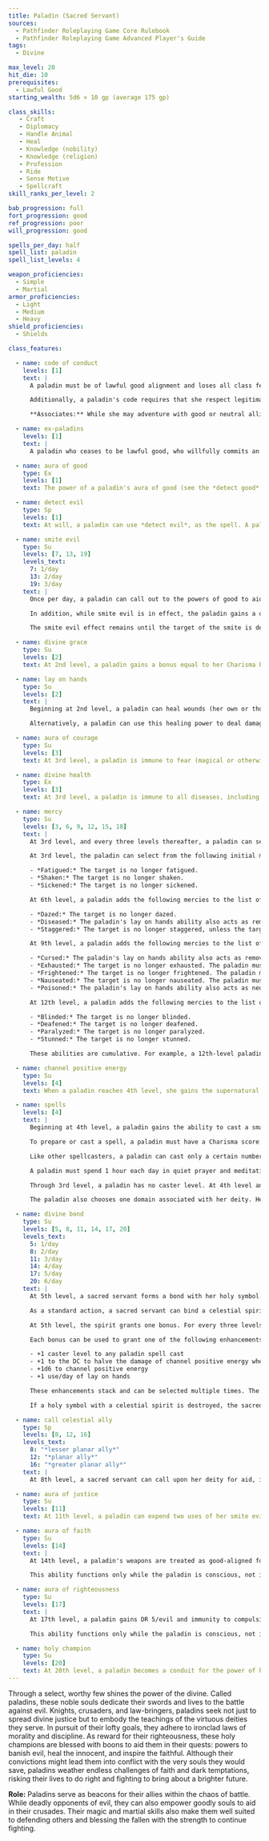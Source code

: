 ```yaml
---
title: Paladin (Sacred Servant)
sources:
  - Pathfinder Roleplaying Game Core Rulebook
  - Pathfinder Roleplaying Game Advanced Player's Guide
tags:
  - Divine

max_level: 20
hit_die: 10
prerequisites:
  - Lawful Good
starting_wealth: 5d6 × 10 gp (average 175 gp)

class_skills:
   - Craft
   - Diplomacy
   - Handle Animal
   - Heal
   - Knowledge (nobility)
   - Knowledge (religion)
   - Profession
   - Ride
   - Sense Motive
   - Spellcraft
skill_ranks_per_level: 2

bab_progression: full
fort_progression: good
ref_progression: poor
will_progression: good

spells_per_day: half
spell_list: paladin
spell_list_levels: 4

weapon_proficiencies:
  - Simple
  - Martial
armor_proficiencies:
  - Light
  - Medium
  - Heavy
shield_proficiencies:
  - Shields

class_features:

  - name: code of conduct
    levels: [1]
    text: |
      A paladin must be of lawful good alignment and loses all class features except proficiencies if she ever willingly commits an evil act.

      Additionally, a paladin's code requires that she respect legitimate authority, act with honor (not lying, not cheating, not using poison, and so forth), help those in need (provided they do not use the help for evil or chaotic ends), and punish those who harm or threaten innocents.

      **Associates:** While she may adventure with good or neutral allies, a paladin avoids working with evil characters or with anyone who consistently offends her moral code. Under exceptional circumstances, a paladin can ally with evil associates, but only to defeat what she believes to be a greater evil. A paladin should seek an atonement spell periodically during such an unusual alliance, and should end the alliance immediately should she feel it is doing more harm than good. A paladin may accept only henchmen, followers, or cohorts who are lawful good.

  - name: ex-paladins
    levels: [1]
    text: |
      A paladin who ceases to be lawful good, who willfully commits an evil act, or who violates the code of conduct loses all paladin spells and class features (except weapon, armor, and shield proficiencies). She may not progress any further in levels as a paladin. She regains her abilities and advancement potential if she atones for her violations (see *atonement*), as appropriate.

  - name: aura of good
    type: Ex
    levels: [1]
    text: The power of a paladin's aura of good (see the *detect good* spell) is equal to her paladin level.

  - name: detect evil
    type: Sp
    levels: [1]
    text: At will, a paladin can use *detect evil*, as the spell. A paladin can, as a move action, concentrate on a single item or individual within 60 feet and determine if it is evil, learning the strength of its aura as if having studied it for 3 rounds. While focusing on one individual or object, the paladin does not detect evil in any other object or individual within range.

  - name: smite evil
    type: Su
    levels: [7, 13, 19]
    levels_text:
      7: 1/day
      13: 2/day
      19: 3/day
    text: |
      Once per day, a paladin can call out to the powers of good to aid her in her struggle against evil. As a swift action, the paladin chooses one target within sight to smite. If this target is evil, the paladin adds her Cha bonus (if any) to her attack rolls and adds her paladin level to all damage rolls made against the target of her smite. If the target of smite evil is an outsider with the evil subtype, an evil-aligned dragon, or an undead creature, the bonus to damage on the first successful attack increases to 2 points of damage per level the paladin possesses. Regardless of the target, smite evil attacks automatically bypass any DR the creature might possess.

      In addition, while smite evil is in effect, the paladin gains a deflection bonus equal to her Charisma modifier (if any) to her AC against attacks made by the target of the smite. If the paladin targets a creature that is not evil, the smite is wasted with no effect.

      The smite evil effect remains until the target of the smite is dead or the next time the paladin rests and regains her uses of this ability. At 7th level, and at every three levels thereafter, the paladin may smite evil one additional time per day, to a maximum of six times per day at 19th level.

  - name: divine grace
    type: Su
    levels: [2]
    text: At 2nd level, a paladin gains a bonus equal to her Charisma bonus (if any) on all saving throws.

  - name: lay on hands
    type: Su
    levels: [2]
    text: |
      Beginning at 2nd level, a paladin can heal wounds (her own or those of others) by touch. Each day she can use this ability a number of times equal to 1/2 her paladin level plus her Charisma modifier. With one use of this ability, a paladin can heal 1d6 hit points of damage for every two paladin levels she possesses. Using this ability is a standard action, unless the paladin targets herself, in which case it is a swift action. Despite the name of this ability, a paladin only needs one free hand to use this ability.

      Alternatively, a paladin can use this healing power to deal damage to undead creatures, dealing 1d6 points of damage for every two levels the paladin possesses. Using lay on hands in this way requires a successful melee touch attack and doesn't provoke an attack of opportunity. Undead do not receive a saving throw against this damage.

  - name: aura of courage
    type: Su
    levels: [3]
    text: At 3rd level, a paladin is immune to fear (magical or otherwise). Each ally within 10 feet of her gains a +4 morale bonus on saving throws against fear effects. This ability functions only while the paladin is conscious, not if she is unconscious or dead.

  - name: divine health
    type: Ex
    levels: [3]
    text: At 3rd level, a paladin is immune to all diseases, including supernatural and magical diseases, including mummy rot.

  - name: mercy
    type: Su
    levels: [3, 6, 9, 12, 15, 18]
    text: |
      At 3rd level, and every three levels thereafter, a paladin can select one mercy. Each mercy adds an effect to the paladin's lay on hands ability. Whenever the paladin uses lay on hands to heal damage to one target, the target also receives the additional effects from all of the mercies possessed by the paladin. A mercy can remove a condition caused by a curse, disease, or poison without curing the affliction. Such conditions return after 1 hour unless the mercy actually removes the affliction that causes the condition.

      At 3rd level, the paladin can select from the following initial mercies.

      - *Fatigued:* The target is no longer fatigued.
      - *Shaken:* The target is no longer shaken.
      - *Sickened:* The target is no longer sickened.

      At 6th level, a paladin adds the following mercies to the list of those that can be selected.

      - *Dazed:* The target is no longer dazed.
      - *Diseased:* The paladin's lay on hands ability also acts as remove disease, using the paladin's level as the caster level.
      - *Staggered:* The target is no longer staggered, unless the target is at exactly 0 hit points.

      At 9th level, a paladin adds the following mercies to the list of those that can be selected.

      - *Cursed:* The paladin's lay on hands ability also acts as remove curse, using the paladin's level as the caster level.
      - *Exhausted:* The target is no longer exhausted. The paladin must have the fatigue mercy before selecting this mercy.
      - *Frightened:* The target is no longer frightened. The paladin must have the shaken mercy before selecting this mercy.
      - *Nauseated:* The target is no longer nauseated. The paladin must have the sickened mercy before selecting this mercy.
      - *Poisoned:* The paladin's lay on hands ability also acts as neutralize poison, using the paladin's level as the caster level.

      At 12th level, a paladin adds the following mercies to the list of those that can be selected.

      - *Blinded:* The target is no longer blinded.
      - *Deafened:* The target is no longer deafened.
      - *Paralyzed:* The target is no longer paralyzed.
      - *Stunned:* The target is no longer stunned.

      These abilities are cumulative. For example, a 12th-level paladin's lay on hands ability heals 6d6 points of damage and might also cure Fatigued and Exhausted conditions as well as removing diseases and neutralizing poisons. Once a condition or spell effect is chosen, it can't be changed.

  - name: channel positive energy
    type: Su
    levels: [4]
    text: When a paladin reaches 4th level, she gains the supernatural ability to channel positive energy like a cleric. Using this ability consumes two uses of her lay on hands ability. A paladin uses her level as her effective cleric level when channeling positive energy. This is a Charisma-based ability.

  - name: spells
    levels: [4]
    text: |
      Beginning at 4th level, a paladin gains the ability to cast a small number of divine spells which are drawn from the paladin spell list. A paladin must choose and prepare her spells in advance.

      To prepare or cast a spell, a paladin must have a Charisma score equal to at least 10 + the spell level. The Difficulty Class for a saving throw against a paladin's spell is 10 + the spell level + the paladin's Charisma modifier.

      Like other spellcasters, a paladin can cast only a certain number of spells of each spell level per day. Her base daily spell allotment is given on Table: Paladin. In addition, she receives bonus spells per day if she has a high Charisma score (see Table: Ability Modifiers and Bonus Spells). When Table: Paladin indicates that the paladin gets 0 spells per day of a given spell level, she gains only the bonus spells she would be entitled to based on her Charisma score for that spell level.

      A paladin must spend 1 hour each day in quiet prayer and meditation to regain her daily allotment of spells. A paladin may prepare and cast any spell on the paladin spell list, provided that she can cast spells of that level, but she must choose which spells to prepare during her daily meditation.

      Through 3rd level, a paladin has no caster level. At 4th level and higher, her caster level is equal to her paladin level --3.

      The paladin also chooses one domain associated with her deity. Her effective cleric level for this domain is equal to her paladin level --3. In addition, she also gains one domain spell slot for each level of paladin spells she can cast. Every day she must prepare the domain spell from her chosen domain in that spell slot.

  - name: divine bond
    type: Su
    levels: [5, 8, 11, 14, 17, 20]
    levels_text:
      5: 1/day
      8: 2/day
      11: 3/day
      14: 4/day
      17: 5/day
      20: 6/day
    text: |
      At 5th level, a sacred servant forms a bond with her holy symbol.

      As a standard action, a sacred servant can bind a celestial spirit to her holy symbol for 1 minute per paladin level. When called, the spirit causes the sacred servant's holy symbol to shed light like a torch.

      At 5th level, the spirit grants one bonus. For every three levels beyond 5th, the spirit grants one additional bonus. These bonuses can be spent in a number of ways to grant the paladin enhanced abilities to channel positive energy and to cast spells.

      Each bonus can be used to grant one of the following enhancements:

      - +1 caster level to any paladin spell cast
      - +1 to the DC to halve the damage of channel positive energy when used to harm undead
      - +1d6 to channel positive energy
      - +1 use/day of lay on hands

      These enhancements stack and can be selected multiple times. The enhancements granted by the spirit are determined when the spirit is called and cannot be changed until the spirit is called again. If the sacred servant increases her number of uses of lay on hands per day in this way, that choice is set for the rest of the day, and once used, these additional uses are not restored (even if the spirit is called again that day). The celestial spirit imparts no enhancements if the holy symbol is held by anyone other than the sacred servant, but resumes giving enhancements if returned to the sacred servant. A sacred servant can use this ability once per day at 5th level, and one additional time per day for every four levels beyond 5th, to a total of four times per day at 17th level.

      If a holy symbol with a celestial spirit is destroyed, the sacred servant loses the use of this ability for 30 days, or until she gains a level, whichever comes first. During this 30-day period, the sacred servant takes a --1 penalty on attack and weapon damage rolls.

  - name: call celestial ally
    type: Sp
    levels: [8, 12, 16]
    levels_text:
      8: "*lesser planar ally*"
      12: "*planar ally*"
      16: "*greater planar ally*"
    text: |
      At 8th level, a sacred servant can call upon her deity for aid, in the form of a powerful servant. This allows the sacred servant to cast lesser planar ally once per week as a spell-like ability without having to pay the material component cost or the servant (for reasonable tasks). At 12th level, this improves to planar ally and at 16th level, this improves to greater planar ally. The sacred servant's caster level for this effect is equal to her paladin level.

  - name: aura of justice
    type: Su
    levels: [11]
    text: At 11th level, a paladin can expend two uses of her smite evil ability to grant the ability to smite evil to all allies within 10 feet, using her bonuses. Allies must use this smite evil ability by the start of the paladin's next turn and the bonuses last for 1 minute. Using this ability is a free action. Evil creatures gain no benefit from this ability.

  - name: aura of faith
    type: Su
    levels: [14]
    text: |
      At 14th level, a paladin's weapons are treated as good-aligned for the purposes of overcoming Damage Reduction. Any attack made against an enemy within 10 feet of her is treated as good-aligned for the purposes of overcoming Damage Reduction.

      This ability functions only while the paladin is conscious, not if she is unconscious or dead.

  - name: aura of righteousness
    type: Su
    levels: [17]
    text: |
      At 17th level, a paladin gains DR 5/evil and immunity to compulsion spells and spell-like abilities. Each ally within 10 feet of her gains a +4 morale bonus on saving throws against compulsion effects.

      This ability functions only while the paladin is conscious, not if she is unconscious or dead.

  - name: holy champion
    type: Su
    levels: [20]
    text: At 20th level, a paladin becomes a conduit for the power of her god. Her DR increases to 10/evil. Whenever she uses smite evil and successfully strikes an evil outsider, the outsider is also subject to a banishment, using her paladin level as the caster level (her weapon and holy symbol automatically count as objects that the subject hates). After the banishment effect and the damage from the attack is resolved, the smite immediately ends. In addition, whenever she channels positive energy or uses lay on hands to heal a creature, she heals the maximum possible amount.
---
```


Through a select, worthy few shines the power of the divine. Called paladins, these noble souls dedicate their swords and lives to the battle against evil. Knights, crusaders, and law-bringers, paladins seek not just to spread divine justice but to embody the teachings of the virtuous deities they serve. In pursuit of their lofty goals, they adhere to ironclad laws of morality and discipline. As reward for their righteousness, these holy champions are blessed with boons to aid them in their quests: powers to banish evil, heal the innocent, and inspire the faithful. Although their convictions might lead them into conflict with the very souls they would save, paladins weather endless challenges of faith and dark temptations, risking their lives to do right and fighting to bring about a brighter future.

**Role:** Paladins serve as beacons for their allies within the chaos of battle. While deadly opponents of evil, they can also empower goodly souls to aid in their crusades. Their magic and martial skills also make them well suited to defending others and blessing the fallen with the strength to continue fighting.
